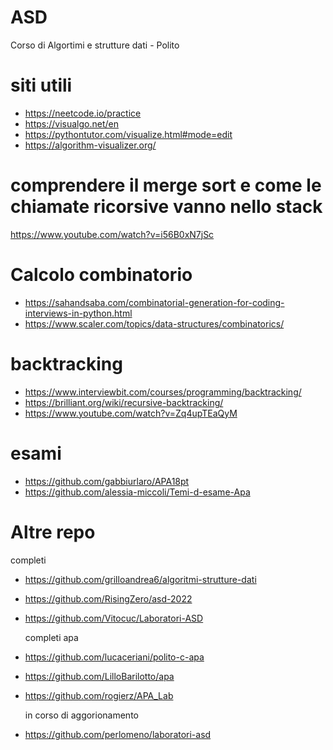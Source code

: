 # ASD
Corso di Algortimi e strutture dati - Polito

# siti utili

* https://neetcode.io/practice
* https://visualgo.net/en
* https://pythontutor.com/visualize.html#mode=edit
* https://algorithm-visualizer.org/

# comprendere il merge sort e come le chiamate ricorsive vanno nello stack

https://www.youtube.com/watch?v=i56B0xN7jSc

# Calcolo combinatorio

* https://sahandsaba.com/combinatorial-generation-for-coding-interviews-in-python.html
* https://www.scaler.com/topics/data-structures/combinatorics/

# backtracking 
* https://www.interviewbit.com/courses/programming/backtracking/
* https://brilliant.org/wiki/recursive-backtracking/
* https://www.youtube.com/watch?v=Zq4upTEaQyM

# esami
* https://github.com/gabbiurlaro/APA18pt
* https://github.com/alessia-miccoli/Temi-d-esame-Apa

# Altre repo
  completi
* https://github.com/grilloandrea6/algoritmi-strutture-dati
* https://github.com/RisingZero/asd-2022
* https://github.com/Vitocuc/Laboratori-ASD
  
  completi apa
* https://github.com/lucaceriani/polito-c-apa
* https://github.com/LilloBarilotto/apa
* https://github.com/rogierz/APA_Lab
  
  in corso di aggorionamento
* https://github.com/perlomeno/laboratori-asd
